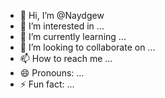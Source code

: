 - 👋 Hi, I’m @Naydgew
- 👀 I’m interested in ...
- 🌱 I’m currently learning ...
- 💞️ I’m looking to collaborate on ...
- 📫 How to reach me ...
- 😄 Pronouns: ...
- ⚡ Fun fact: ...

<!---
Naydgew/Naydgew is a ✨ special ✨ repository because its `README.md` (this file) appears on your GitHub profile.
You can click the Preview link to take a look at your changes.
--->
